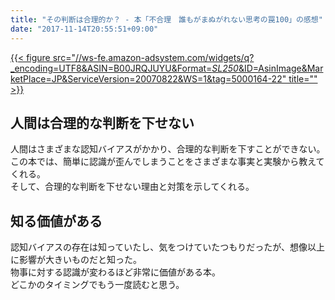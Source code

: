 ```yaml
---
title: "その判断は合理的か？ - 本「不合理　誰もがまぬがれない思考の罠100」の感想"
date: "2017-11-14T20:55:51+09:00"
---
```


[{{< figure src="//ws-fe.amazon-adsystem.com/widgets/q?_encoding=UTF8&ASIN=B00JRQJUYU&Format=_SL250_&ID=AsinImage&MarketPlace=JP&ServiceVersion=20070822&WS=1&tag=5000164-22" title="" >}}](https://www.amazon.co.jp/dp/B00JRQJUYU/ref=as_li_ss_il?ie=UTF8&linkCode=li3&tag=5000164-22&linkId=43dcea29b1dbfeb76123fc4326629ace)

## 人間は合理的な判断を下せない

人間はさまざまな認知バイアスがかかり、合理的な判断を下すことができない。  
この本では、簡単に認識が歪んでしまうことをさまざまな事実と実験から教えてくれる。  
そして、合理的な判断を下せない理由と対策を示してくれる。

## 知る価値がある

認知バイアスの存在は知っていたし、気をつけていたつもりだったが、想像以上に影響が大きいものだと知った。  
物事に対する認識が変わるほど非常に価値がある本。  
どこかのタイミングでもう一度読むと思う。
